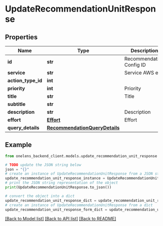 # UpdateRecommendationUnitResponse


## Properties

Name | Type | Description | Notes
------------ | ------------- | ------------- | -------------
**id** | **str** | Recommendation Config ID | 
**service** | **str** | Service AWS etc. | 
**action_type_id** | **int** |  | [optional] 
**priority** | **int** | Priority | 
**title** | **str** | Title | 
**subtitle** | **str** |  | [optional] 
**description** | **str** | Description | 
**effort** | [**Effort**](Effort.md) | Effort | 
**query_details** | [**RecommendationQueryDetails**](RecommendationQueryDetails.md) |  | 

## Example

```python
from onelens_backend_client.models.update_recommendation_unit_response import UpdateRecommendationUnitResponse

# TODO update the JSON string below
json = "{}"
# create an instance of UpdateRecommendationUnitResponse from a JSON string
update_recommendation_unit_response_instance = UpdateRecommendationUnitResponse.from_json(json)
# print the JSON string representation of the object
print(UpdateRecommendationUnitResponse.to_json())

# convert the object into a dict
update_recommendation_unit_response_dict = update_recommendation_unit_response_instance.to_dict()
# create an instance of UpdateRecommendationUnitResponse from a dict
update_recommendation_unit_response_form_dict = update_recommendation_unit_response.from_dict(update_recommendation_unit_response_dict)
```
[[Back to Model list]](../README.md#documentation-for-models) [[Back to API list]](../README.md#documentation-for-api-endpoints) [[Back to README]](../README.md)


